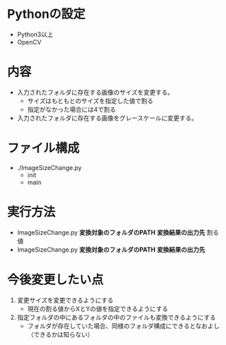 # Pythonの設定
* Python3以上
* OpenCV

# 内容
* 入力されたフォルダに存在する画像のサイズを変更する。
    * サイズはもともとのサイズを指定した値で割る
    * 指定がなかった場合には4で割る
* 入力されたフォルダに存在する画像をグレースケールに変更する。

# ファイル構成
* ./ImageSizeChange.py
    * init
    * main

# 実行方法
* ImageSizeChange.py **変換対象のフォルダのPATH** **変換結果の出力先** 割る値
* ImageSizeChange.py **変換対象のフォルダのPATH** **変換結果の出力先**

# 今後変更したい点
1. 変更サイズを変更できるようにする
    * 現在の割る値からXとYの値を指定できるようにする
2. 指定フォルダの中にあるフォルダの中のファイルも変換できるようにする
    * フォルダが存在していた場合、同様のフォルダ構成にできるとなおよし（できるかは知らない）
